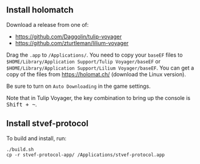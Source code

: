 ## Install holomatch

Download a release from one of:
- https://github.com/Daggolin/tulip-voyager
- https://github.com/zturtleman/lilium-voyager

Drag the `.app` to `/Applications/`. You need to copy your `baseEF` files to `$HOME/Library/Application Support/Tulip Voyager/baseEF` or `$HOME/Library/Application Support/Lilium Voyager/baseEF`. You can get a copy of the files from https://holomat.ch/ (download the Linux version).

Be sure to turn on `Auto Downloading` in the game settings.

Note that in Tulip Voyager, the key combination to bring up the console is <kbd>Shift + ~</kbd>.

## Install stvef-protocol

To build and install, run:

```
./build.sh
cp -r stvef-protocol-app/ /Applications/stvef-protocol.app
```
